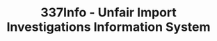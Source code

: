 ---
bigquery: https://console.cloud.google.com/bigquery?p=patents-public-data&d=usitc_investigations&page=dataset&project=sheets-management-319211
citation: US International Trade Commission 337Info Unfair Import Investigations Information
  System
contributors: US International Trade Comission
cost: None
description: US International Trade Commission 337Info Unfair Import Investigations
  Information System contains data on investigations done under Section 337. Section
  337 declares the infringement of certain statutory intellectual property rights
  and other forms of unfair competition in import trade to be unlawful practices.
  Most Section 337 investigations involve allegations of patent or registered trademark
  infringement.
documentation: FAQ and tutorial available on the site
last_edit: 04/11/2022, 20:32:16
location: https://pubapps2.usitc.gov/337external/
maintained_by: US International Trade Comission
schema_fields:
- teoProceedingInvolved
- cafcAppeals
- title
- invUnfairAct
- markmanHearing
- endDateMarkmanHearing
- targetDate
- patentNumbers
- startDateMarkmanHearing
- dateOfPublicationFrNotice
- copyrightNumbers
- htsNumbers
- trademarkNumbers
- patentNumber
- finalDetViolation
- finalDetNoViolation
- complainant
- scheduledStartDateEvidHear
- finalIdOnViolationDue
- actualStartDateEvidHear
- currentActiveALJ
- ouiiParticipation
- teoIdDueDate
- investigationTermDate
- docketNo
- ouiiAttorney
- scheduledEndDateEvidHear
- lastUpdated
- teoIdIssueDate
- investigationType
- teoReliefGranted
- issueDateOtherNonFinal
- internalRemand
- gcAttorney
- id
- aljAssigned
- finalIdOnViolationIssue
- publication_number
- dateComplaintFiled
- respondent
- dateCreated
- currentStatus
- investigationNo
- actualEndDateEvidHear
shortname: unfair_import_investigations
tags:
- import
- legal
- trade
timeframe: 2008-2021 (prior to 2008 downloadable as a JSON file)
title: 337Info - Unfair Import Investigations Information System
uuid: 2721f5ec-e599-4890-9265-9706719fc71e
---